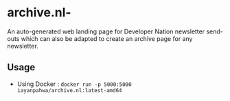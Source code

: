 # archive.nl-
An auto-generated web landing page for Developer Nation newsletter send-outs which can also be adapted to create an archive page for any newsletter. 

## Usage 

- Using Docker : 
```docker run -p 5000:5000 iayanpahwa/archive.nl:latest-amd64```
